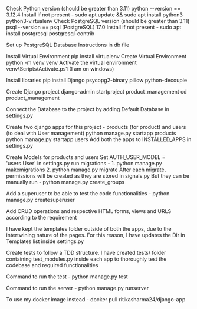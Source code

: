 <!-- This file is to demonstrate the steps I took for creating this project
Please follow along if you wish to replicate
Or if you wish to understand on what was done
Thank you!!
 -->
Check Python version (should be greater than 3.11)
    python --version == 3.12.4
    Install if not present - sudo apt update && sudo apt install python3 python3-virtualenv
Check PostgreSQL version (should be greater than 3.11)
    psql --version == psql (PostgreSQL) 17.0
    Install if not present - sudo apt install postgresql postgresql-contrib

Set up PostgreSQL Database
    Instructions in db file

Install Virtual Environment
    pip install virtualenv
Create Virtual Environment 
    python -m venv venv
Activate the virtual environment
    venv\Scripts\Activate.ps1 (I am on windows)

Install libraries
    pip install Django psycopg2-binary pillow python-decouple

Create Django project
    django-admin startproject product_management
    cd product_management

Connect the Database to the project by adding Default Database in settings.py

Create two django apps for this project - products (for product) and users (to deal with User management)
    python manage.py startapp products
    python manage.py startapp users
    Add both the apps to INSTALLED_APPS in settings.py

Create Models for products and users
    Set AUTH_USER_MODEL = 'users.User' in settings.py
    run migrations - 
    1. python manage.py makemigrations
    2. python manage.py migrate
    After each migrate, permissions will be created as they are stored in signals.py
    But they can be manually run - python manage.py create_groups

Add a superuser to be able to test the code functionalities - python manage.py createsuperuser

Add CRUD operations and respective HTML forms, views and URLS according to the requirement

I have kept the templates folder outside of both the apps, due to the intertwining nature of the pages.
For this reason, I have updates the Dir in Templates list inside settings.py

Create tests to follow a TDD structure. I have created tests/ folder containing test_modules.py inside each app to thoroughly test the codebase and required functionalities



Command to run the test - python manage.py test

Command to run the server - python manage.py runserver



To use my docker image instead - docker pull ritikasharma24/django-app
